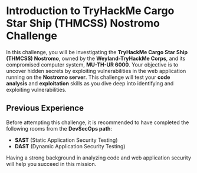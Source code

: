 # Introduction to TryHackMe Cargo Star Ship (THMCSS) Nostromo Challenge

In this challenge, you will be investigating the **TryHackMe Cargo Star Ship (THMCSS) Nostromo**, owned by the **Weyland-TryHackMe Corps**, and its compromised computer system, **MU-TH-UR 6000**. Your objective is to uncover hidden secrets by exploiting vulnerabilities in the web application running on the **Nostromo server**. This challenge will test your **code analysis** and **exploitation** skills as you dive deep into identifying and exploiting vulnerabilities.

## Previous Experience

Before attempting this challenge, it is recommended to have completed the following rooms from the **DevSecOps path**:
- **SAST** (Static Application Security Testing)
- **DAST** (Dynamic Application Security Testing)

Having a strong background in analyzing code and web application security will help you succeed in this mission.
